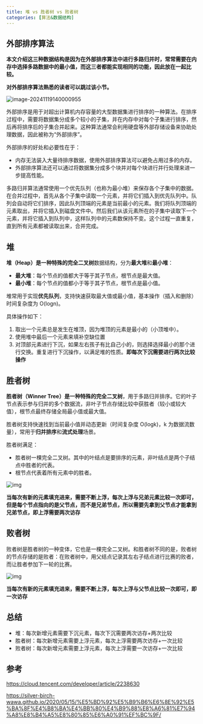 ```yaml
---
title: 堆 vs 胜者树 vs 败者树
categories: [算法&数据结构]
---
```


## 外部排序算法

**本文介绍这三种数据结构是因为在外部排序算法中进行多路归并时，常常需要在内存中选择多路数据中的最小值，而这三者都能实现相同的功能，因此放在一起比较。**

**对外部排序算法熟悉的读者可以跳过该小节。**

![image-20241119140000955](https://cdn.jsdelivr.net/gh/NOS-AE/assets@main/img/image-20241119140000955.png)

外部排序是用于对超出计算机内存容量的大型数据集进行排序的一种算法。在排序过程中，需要将数据集分成多个较小的子集，并在内存中对每个子集进行排序，然后再将排序后的子集合并起来。这种算法通常会利用硬盘等外部存储设备来协助处理数据，因此被称为“外部排序”。

外部排序的好处和必要性在于：

- 内存无法装入大量待排序数据，使用外部排序算法可以避免占用过多的内存。
- 外部排序算法还可以通过将数据集分成多个块并对每个块进行并行处理来进一步提高性能。

多路归并算法通常使用一个优先队列（也称为最小堆）来保存各个子集中的数据。在合并过程中，首先从各个子集中读取一个元素，并将它们插入到优先队列中。队列会自动将它们排序，因此队列顶端的元素是当前最小的元素。我们将队列顶端的元素取出，并将它插入到磁盘文件中。然后我们从该元素所在的子集中读取下一个元素，并将它插入到队列中，这样队列中的元素数保持不变。这个过程一直重复，直到所有元素都被读取出来，合并完成。

## 堆

**堆（Heap）是一种特殊的完全二叉树**数据结构，分为**最大堆**和**最小堆**：

- **最大堆**：每个节点的值都大于等于其子节点，根节点是最大值。
- **最小堆**：每个节点的值都小于等于其子节点，根节点是最小值。

堆常用于实现**优先队列**，支持快速获取最大值或最小值，基本操作（插入和删除）时间复杂度为 O(logn)。

具体操作如下：

1. 取出一个元素总是发生在堆顶，因为堆顶的元素是最小的（小顶堆中）。
2. 使用堆中最后一个元素来填补空缺位置
3. 对顶部元素进行下沉，如果左右孩子有比自己小的，则选择选择最小的那个进行交换。重复进行下沉操作，以满足堆的性质。**即每次下沉需要进行两次比较操作**

## 胜者树

**胜者树（Winner Tree）是一种特殊的完全二叉树**，用于多路归并排序。它的叶子节点表示参与归并的多个数据流，非叶子节点存储比较中获胜者（较小或较大值），根节点最终存储全局最小值或最大值。

胜者树支持快速找到当前最小值并动态更新（时间复杂度 O(logk)，k 为数据流数量），常用于**归并排序**和**流式处理**场景。

胜者树满足：

- 胜者树一棵完全二叉树。其中的叶结点是要排序的元素，非叶结点是两个子结点中胜者的代表。
- 根节点代表着所有元素中的胜者。

![img](https://cdn.jsdelivr.net/gh/NOS-AE/assets@main/img/82f4a151bd608aafa76c7a651972bd50.png)

**当每次有新的元素填充进来，需要不断上浮，每次上浮与兄弟元素比较一次即可，但是每个节点指向的是父节点，而不是兄弟节点，所以需要先拿到父节点才能拿到兄弟节点，即上浮需要两次访存**

## 败者树

败者树是胜者树的一种变体，它也是一棵完全二叉树。和胜者树不同的是，败者树的节点存储的是败者：在败者树中，用父结点记录其左右子结点进行比赛的败者，而让胜者参加下一轮的比赛。

![img](https://cdn.jsdelivr.net/gh/NOS-AE/assets@main/img/50c0040da3117dc352dc242331c0120b.png)

**当每次有新的元素填充进来，需要不断上浮，每次上浮与父节点比较一次即可，即一次访存**

## 总结

- 堆：每次新增元素需要下沉元素，每次下沉需要两次访存+两次比较
- 胜者树：每次新增元素需要上浮元素，每次上浮需要两次访存+一次比较
- 败者树：每次新增元素需要上浮元素，每次上浮需要一次访存+一次比较

## 参考

<https://cloud.tencent.com/developer/article/2238630>

<https://silver-birch-wawa.github.io/2020/05/15/%E5%BD%92%E5%B9%B6%E6%8E%92%E5%BA%8F%E4%B8%BA%E4%BB%80%E4%B9%88%E8%A6%81%E7%94%A8%E8%B4%A5%E8%80%85%E6%A0%91%EF%BC%9F/>